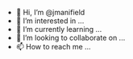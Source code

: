 - 👋 Hi, I’m @jmanifield
- 👀 I’m interested in ...
- 🌱 I’m currently learning ...
- 💞️ I’m looking to collaborate on ...
- 📫 How to reach me ...

<!---
jmanifield/jmanifield is a ✨ special ✨ repository because its `README.md` (this file) appears on your GitHub profile.
You can click the Preview link to take a look at your changes.
--->
